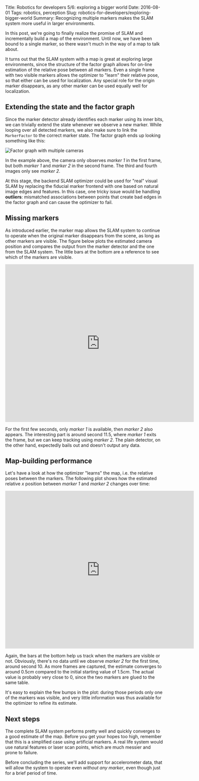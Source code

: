Title: Robotics for developers 5/6: exploring a bigger world
Date: 2016-08-01
Tags: robotics, perception
Slug: robotics-for-developers/exploring-bigger-world
Summary: Recognizing multiple markers makes the SLAM system more useful in larger environments.

In this post, we're going to finally realize the promise of SLAM and incrementally build a map of the environment. Until now, we have been bound to a single marker, so there wasn't much in the way of a map to talk about.

It turns out that the SLAM system with a map is great at exploring large environments, since the structure of the factor graph allows for on-line estimation of the relative pose between all markers. Even a single frame with two visible markers allows the optimizer to "learn" their relative pose, so that either can be used for localization. Any special role for the origin marker disappears, as any other marker can be used equally well for localization.

## Extending the state and the factor graph

Since the marker detector already identifies each marker using its inner bits, we can trivially extend the state whenever we observe a new marker. While looping over all detected markers, we also make sure to link the `MarkerFactor` to the correct marker state. The factor graph ends up looking something like this:

<img src="{attach}fgraph_multimarker.pdf" class="img-center" alt="Factor graph with multiple cameras" style="max-width: 400px"/>

In the example above, the camera only observes *marker 1* in the first frame, but both *marker 1* and *marker 2* in the second frame. The third and fourth images only see *marker 2*.

At this stage, the backend SLAM optimizer could be used for "real" visual SLAM by replacing the fiducial marker frontend with one based on natural image edges and features. In this case, one tricky issue would be handling **outliers**: mismatched associations between points that create bad edges in the factor graph and can cause the optimizer to fail.

## Missing markers

As introduced earlier, the marker map allows the SLAM system to continue to operate when the original marker disappears from the scene, as long as other markers are visible. The figure below plots the estimated camera position and compares the output from the marker detector and the one from the SLAM system. The little bars at the bottom are a reference to see which of the markers are visible.

<iframe width="600" height="500" frameborder="0" scrolling="no" src="https://plot.ly/~nikoperugia/15.embed"></iframe>

For the first few seconds, only *marker 1* is available, then *marker 2* also appears. The interesting part is around second 11.5, where *marker 1* exits the frame, but we can keep tracking using *marker 2*. The plain detector, on the other hand, expectedly bails out and doesn't output any data.

## Map-building performance

Let's have a look at how the optimizer "learns" the map, i.e. the relative poses between the markers. The following plot shows how the estimated relative $x$ position between *marker 1* and *marker 2* changes over time:

<iframe width="600" height="500" frameborder="0" scrolling="no" src="https://plot.ly/~nikoperugia/17.embed"></iframe>

Again, the bars at the bottom help us track when the markers are visible or not. Obviously, there's no data until we observe *marker 2* for the first time, around second 10. As more frames are captured, the estimate converges to around $0.5cm$ compared to the initial starting value of $1.5cm$. The actual value is probably very close to $0$, since the two markers are glued to the same table.

It's easy to explain the few bumps in the plot: during those periods only one of the markers was visible, and very little information was thus available for the optimizer to refine its estimate.

## Next steps

The complete SLAM system performs pretty well and quickly converges to a good estimate of the map. Before you get your hopes too high, remember that this is a simplified case using artificial markers. A real life system would use natural features or laser scan points, which are much messier and prone to failure.

Before concluding the series, we'll add support for accelerometer data, that will allow the system to operate even *without any marker*, even though just for a brief period of time.
